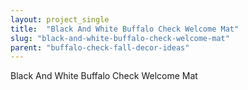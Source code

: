 ```yaml
---
layout: project_single
title:  "Black And White Buffalo Check Welcome Mat"
slug: "black-and-white-buffalo-check-welcome-mat"
parent: "buffalo-check-fall-decor-ideas"
---
```

Black And White Buffalo Check Welcome Mat